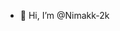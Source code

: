 - 👋 Hi, I’m @Nimakk-2k

<!---
Nimakk-2k/Nimakk-2k is a ✨ special ✨ repository because its `README.md` (this file) appears on your GitHub profile.
You can click the Preview link to take a look at your changes.
--->
